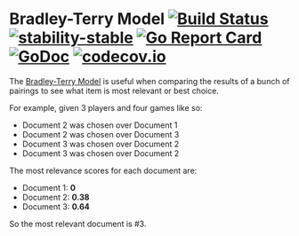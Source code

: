 Bradley-Terry Model [![Build
Status](https://www.travis-ci.org/seanhagen/bradleyterry.svg?branch=master)](https://www.travis-ci.org/seanhagen/bradleyterry) [![stability-stable](https://img.shields.io/badge/stability-stable-green.svg)](https://github.com/emersion/stability-badges#stable) [![Go Report
Card](https://goreportcard.com/badge/github.com/seanhagen/bradleyterry)](https://goreportcard.com/report/github.com/seanhagen/bradleyterry) [![GoDoc](https://godoc.org/gonum.org/v1/gonum?status.svg)](https://godoc.org/github.com/seanhagen/bradleyterry) [![codecov.io](https://codecov.io/gh/seanhagen/bradleyterry/branch/master/graph/badge.svg)](https://codecov.io/gh/seanhagen/bradleyterry)
===================

The [Bradley-Terry
Model](https://en.wikipedia.org/wiki/Bradley%E2%80%93Terry_model) is useful when
comparing the results of a bunch of pairings to see what item is most relevant
or best choice. 

For example, given 3 players and four games like so:

* Document 2 was chosen over Document 1
* Document 2 was chosen over Document 3
* Document 3 was chosen over Document 2
* Document 3 was chosen over Document 2

The most relevance scores for each document are:

* Document 1: **0**
* Document 2: **0.38**
* Document 3: **0.64**

So the most relevant document is #3.
